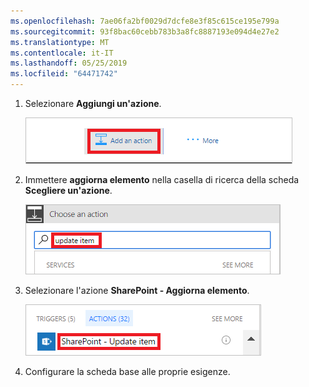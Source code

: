 ```yaml
---
ms.openlocfilehash: 7ae06fa2bf0029d7dcfe8e3f85c615ce195e799a
ms.sourcegitcommit: 93f8bac60cebb783b3a8fc8887193e094d4e27e2
ms.translationtype: MT
ms.contentlocale: it-IT
ms.lasthandoff: 05/25/2019
ms.locfileid: "64471742"
---
```

1. Selezionare **Aggiungi un'azione**.
   
    ![aggiungi un'azione](media/modern-approvals/add-update-item-action.png)
2. Immettere **aggiorna elemento** nella casella di ricerca della scheda **Scegliere un'azione**.
   
    ![ricerca azione di aggiornamento](media/modern-approvals/search-update-item-rejected.png)
3. Selezionare l'azione **SharePoint - Aggiorna elemento**.
   
    ![selezionare Aggiorna elemento](media/modern-approvals/select-update-item-no.png)
4. Configurare la scheda base alle proprie esigenze.

